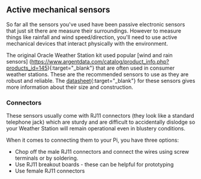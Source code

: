 ## Active mechanical sensors

So far all the sensors you've used have been passive electronic sensors that just sit there are measure their surroundings. However to measure things like rainfall and wind speed/direction, you'll need to use active mechanical devices that interact physically with the environment.

The original Oracle Weather Station kit used popular [wind and rain sensors] (https://www.argentdata.com/catalog/product_info.php?products_id=145){:target="_blank"} that are often used in consumer weather stations. These are the recommended sensors to use as they are robust and reliable. The [datasheet](https://www.argentdata.com/files/80422_datasheet.pdf){:target="_blank"} for these sensors gives more information about their size and construction.

### Connectors

These sensors usually come with RJ11 connectors (they look like a standard telephone jack) which are sturdy and are difficult to accidentally dislodge so your Weather Station will remain operational even in blustery conditions.

When it comes to connecting them to your Pi, you have three options:
- Chop off the male  RJ11 connectors and connect the wires using screw terminals or by soldering.
- Use RJ11 breakout boards - these can be helpful for prototyping
- Use female RJ11 connectors
